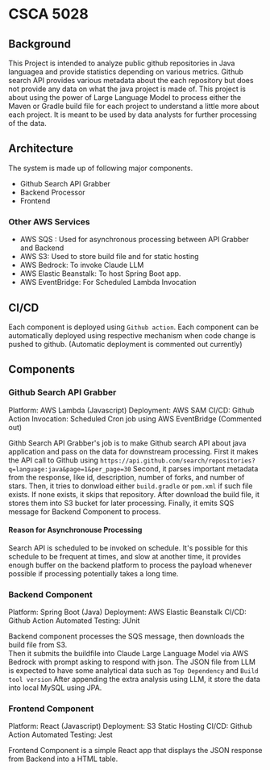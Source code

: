 # CSCA 5028

## Background
This Project is intended to analyze public github repositories in Java languagea and provide statistics depending on various metrics.  Github search API provides various metadata about the each repository but does not provide any data on what the java project is made of.  This project is about using the power of Large Language Model to process either the Maven or Gradle build file for each project to understand a little more about each project.  It is meant to be used by data analysts for further processing of the data.

## Architecture

The system is made up of following major components.

- Github Search API Grabber
- Backend Processor
- Frontend

### Other AWS Services

- AWS SQS : Used for asynchronous processing between API Grabber and Backend
- AWS S3: Used to store build file and for static hosting
- AWS Bedrock: To invoke Claude LLM
- AWS Elastic Beanstalk: To host Spring Boot app.
- AWS EventBridge: For Scheduled Lambda Invocation

## CI/CD

Each component is deployed using `Github action`.  Each component can be automatically deployed using respective mechanism when code change is pushed to github. (Automatic deployment is commented out currently)

## Components

### Github Search API Grabber

Platform: AWS Lambda (Javascript)
Deployment: AWS SAM
CI/CD: Github Action
Invocation: Scheduled Cron job using AWS EventBridge (Commented out)

Githb Search API Grabber's job is to make Github search API about java application and pass on the data for downstream processing.
First it makes the API call to Github using `https://api.github.com/search/repositories?q=language:java&page=1&per_page=30`
Second, it parses important metadata from the response, like id, description, number of forks, and number of stars.
Then, it tries to donwload either `build.gradle` or `pom.xml` if such file exists.  If none exists, it skips that repository.
After download the build file, it stores them into S3 bucket for later processing.
Finally, it emits SQS message for Backend Component to process.

#### Reason for Asynchronouse Processing

Search API is scheduled to be invoked on schedule.  It's possible for this schedule to be frequent at times, and slow at another time, it provides enough buffer on the backend platform to process the payload whenever possible if processing potentially takes a long time.

### Backend Component

Platform: Spring Boot (Java)
Deployment: AWS Elastic Beanstalk
CI/CD: Github Action
Automated Testing: JUnit

Backend component processes the SQS message, then downloads the build file from S3.  
Then it submits the buildfile into Claude Large Language Model via AWS Bedrock with prompt asking to respond with json.
The JSON file from LLM is expected to have some analytical data such as `Top Dependency` and `Build tool version`
After appending the extra analysis using LLM, it store the data into local MySQL using JPA.

### Frontend Component

Platform: React (Javascript)
Deployment: S3 Static Hosting
CI/CD: Github Action
Automated Testing: Jest

Frontend Component  is a simple React app that displays the JSON response from Backend into a HTML table.
